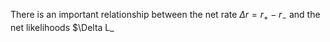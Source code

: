 There is an important relationship between the net rate $\Delta r=r_+ - r_-$ and the net likelihoods $\Delta L_ 